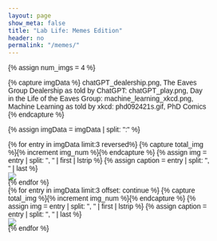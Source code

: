 ```yaml
---
layout: page
show_meta: false
title: "Lab Life: Memes Edition"
header: no
permalink: "/memes/"
---
```


<style>
body {
  font-family: Verdana, sans-serif;
  margin: 0;
}

* {
  box-sizing: border-box;
}

.row > .column {
  padding: 0 8px;
}

.row:after {
  content: "";
  display: table;
  clear: both;
}

.column {
  float: left;
  width: 25%;
}

/* The Modal (background) */
.modal {
  display: none;
  position: fixed;
  z-index: 1;
  padding-top: 100px;
  left: 0;
  top: 0;
  width: 100%;
  height: 100%;
  overflow: auto;
  background-color: black;
}

/* Modal Content */
.modal-content {
  position: relative;
  background-color: #fefefe;
  margin: auto;
  padding: 0;
  width: 90%;
  max-width: 1200px;
}

/* The Close Button */
.close {
  color: white;
  position: absolute;
  top: 10px;
  right: 25px;
  font-size: 35px;
  font-weight: bold;
}

.close:hover,
.close:focus {
  color: #999;
  text-decoration: none;
  cursor: pointer;
}

.mySlides {
  display: none;
}

.cursor {
  cursor: pointer;
}

/* Next & previous buttons */
.prev,
.next {
  cursor: pointer;
  position: absolute;
  top: 50%;
  width: auto;
  padding: 16px;
  margin-top: -50px;
  color: white;
  font-weight: bold;
  font-size: 20px;
  transition: 0.6s ease;
  border-radius: 0 3px 3px 0;
  user-select: none;
  -webkit-user-select: none;
}

/* Position the "next button" to the right */
.next {
  right: 0;
  border-radius: 3px 0 0 3px;
}

/* On hover, add a black background color with a little bit see-through */
.prev:hover,
.next:hover {
  background-color: rgba(0, 0, 0, 0.8);
}

/* Number text (1/3 etc) */
.numbertext {
  color: #f2f2f2;
  font-size: 12px;
  padding: 8px 12px;
  position: absolute;
  top: 0;
}

img {
  margin-bottom: -4px;
}

.caption-container {
  text-align: center;
  background-color: black;
  padding: 2px 16px;
  color: white;
}

.demo {
  opacity: 0.6;
}

.active,
.demo:hover {
  opacity: 1;
}

img.hover-shadow {
  transition: 0.3s;
}

.hover-shadow:hover {
  box-shadow: 0 4px 8px 0 rgba(0, 0, 0, 0.2), 0 6px 20px 0 rgba(0, 0, 0, 0.19);
}
</style>

<!-- increment num_imgs for each added file -->
{% assign num_imgs = 4 %}
<!-- add image filename and caption, one per line with the line ended by a colon -->
{% capture imgData %}
chatGPT_dealership.png, The Eaves Group Dealership as told by ChatGPT:
chatGPT_play.png, Day in the Life of the Eaves Group:
machine_learning_xkcd.png, Machine Learning as told by xkcd:
phd092421s.gif, PhD Comics
{% endcapture %}

{% assign imgData = imgData | split: ":" %}

<div class="row">
{% for entry in imgData limit:3 reversed%}
{% capture total_img %}{% increment img_num %}{% endcapture %}
{% assign img = entry | split: ", " | first | lstrip %}
{% assign caption = entry | split: ", " | last %}
<div class="medium-4 columns"><img class="t60" style="width=100%" onclick="openModal();currentSlide({{ img_num }})" class="hover-shadow cursor" src="{{ site.urlimg }}memes/{{ img }}" caption="{{ caption }}"></div>
{% endfor %}
</div>

<!-- Copy this section for every additional image over a multiple of 3 -->
<div class="row">
{% for entry in imgData limit:3 offset: continue %}
{% capture total_img %}{% increment img_num %}{% endcapture %}
{% assign img = entry | split: ", " | first  | lstrip %}
{% assign caption = entry | split: ", " | last %}
<div class="medium-4 columns"><img class="t60" style="width=100%" onclick="openModal();currentSlide({{ img_num }})" class="hover-shadow cursor" src="{{ site.urlimg }}memes/{{ img }}" caption="{{ caption }}"></div>
{% endfor %}
</div>


<div id="myModal" class="modal">
  <span class="close cursor" onclick="closeModal()">&times;</span>
  <div class="modal-content">
  {% for entry in imgData %}
{% capture total_img %}{% increment img_number %}{% endcapture %}
{% assign img = entry | split: ", " | first | lstrip %}
{% assign caption = entry | split: ", " | last %}
    <div class="mySlides">
      <div class="numbertext">{{ img_number }} / {{ num_imgs }}</div>
      <img src="{{ site.urlimg }}memes/{{ img }}" style="width:100%">
    </div>
{% endfor %}
    <a class="prev" onclick="plusSlides(-1)">&#10094;</a>
    <a class="next" onclick="plusSlides(1)">&#10095;</a>
    <div class="caption-container">
      <p id="caption"></p>
    </div>
    {% for entry in imgData %}
{% capture total_img %}{% increment img_number %}{% endcapture %}
{% assign img = entry | split: ", " | first | lstrip %}
{% assign caption = entry | split: ", " | last %}
    <div class="column">
      <img class="demo cursor" src="{{ site.urlimg }}memes/{{ img }}" style="width:100%" onclick="currentSlide({{ img_num }})" alt="{{ caption }}">
    </div>
    {% endfor %}
  </div>
</div>

<script>
function openModal() {
  document.getElementById("myModal").style.display = "block";
}

function closeModal() {
  document.getElementById("myModal").style.display = "none";
}

var slideIndex = 1;
showSlides(slideIndex);

function plusSlides(n) {
  showSlides(slideIndex += n);
}

function currentSlide(n) {
  showSlides(slideIndex = n);
}

function showSlides(n) {
  var i;
  var slides = document.getElementsByClassName("mySlides");
  var dots = document.getElementsByClassName("demo");
  var captionText = document.getElementById("caption");
  if (n > slides.length) {slideIndex = 1}
  if (n < 1) {slideIndex = slides.length}
  for (i = 0; i < slides.length; i++) {
      slides[i].style.display = "none";
  }
  for (i = 0; i < dots.length; i++) {
      dots[i].className = dots[i].className.replace(" active", "");
  }
  slides[slideIndex-1].style.display = "block";
  dots[slideIndex-1].className += " active";
  captionText.innerHTML = dots[slideIndex-1].alt;
}
</script>
    